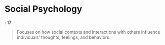 # Social Psychology

: 17

> Focuses on how social contexts and interactions with others influence individuals' thoughts, feelings, and behaviors.
>